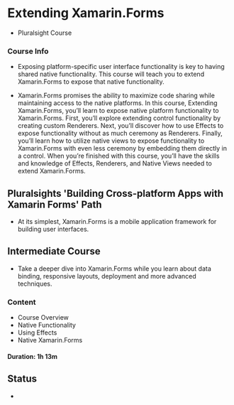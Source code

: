 # Extending Xamarin.Forms
- Pluralsight Course


### Course Info

- Exposing platform-specific user interface functionality is key to having shared native functionality. This course will teach you to extend Xamarin.Forms to expose that native functionality. 

- Xamarin.Forms promises the ability to maximize code sharing while maintaining access to the native platforms. In this course, Extending Xamarin.Forms, you’ll learn to expose native platform functionality to Xamarin.Forms. First, you’ll explore extending control functionality by creating custom Renderers. Next, you’ll discover how to use Effects to expose functionality without as much ceremony as Renderers. Finally, you’ll learn how to utilize native views to expose functionality to Xamarin.Forms with even less ceremony by embedding them directly in a control. When you’re finished with this course, you’ll have the skills and knowledge of Effects, Renderers, and Native Views needed to extend Xamarin.Forms.

## Pluralsights 'Building Cross-platform Apps with Xamarin Forms' Path
- At its simplest, Xamarin.Forms is a mobile application framework for building user interfaces.

## Intermediate Course
- Take a deeper dive into Xamarin.Forms while you learn about data binding, responsive layouts, deployment and more advanced techniques.

### Content

- Course Overview
- Native Functionality
- Using Effects
- Native Xamarin.Forms

#### Duration: 1h 13m

## Status

- 